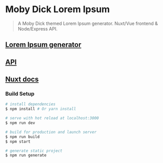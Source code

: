 # Moby Dick Lorem Ipsum

> A Moby Dick themed Lorem Ipsum generator.
> Nuxt/Vue frontend & Node/Express API.


## [Lorem Ipsum generator](https://moby-dick-lorem-ipsum.chris-snowden.me)
## [API](https://moby-dick-lorem-ipsum-api.chris-snowden.me)
## [Nuxt docs](https://github.com/nuxt/nuxt.js)


### Build Setup

``` bash
# install dependencies
$ npm install # Or yarn install

# serve with hot reload at localhost:3000
$ npm run dev

# build for production and launch server
$ npm run build
$ npm start

# generate static project
$ npm run generate
```


